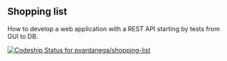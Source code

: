 ## Shopping list

How to develop a web application with a REST API starting by tests from GUI to DB.

[ ![Codeship Status for pvardanega/shopping-list](https://codeship.com/projects/c7ed6c40-9979-0132-4aa6-1e41bc68e178/status?branch=master)](https://codeship.com/projects/63643)
